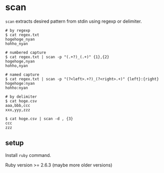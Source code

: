 # scan

`scan` extracts desired pattern from stdin using regexp or delimiter.

```shell
# by regexp
$ cat regex.txt
hogehoge_nyan
hohho_nyan

# numbered capture
$ cat regex.txt | scan -p "(.+?)_(.+)" {1},{2}
hogehoge,nyan
hohho,nyan

# named capture
$ cat regex.txt | scan -p "(?<left>.+?)_(?<right>.+)" {left}:{right}
hogehoge:nyan
hohho:nyan

# by delimiter
$ cat hoge.csv
aaa,bbb,ccc
xxx,yyy,zzz

$ cat hoge.csv | scan -d , {3}
ccc
zzz
```

## setup

Install `ruby` command.

Ruby version >= 2.6.3 (maybe more older versions)